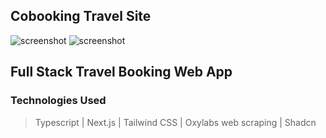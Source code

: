 ## Cobooking Travel Site

![screenshot](https://imgur.com/a/FNlW94Y)
![screenshot](https://imgur.com/a/mUEUiFq)

## Full Stack Travel Booking Web App
### Technologies Used
> Typescript | Next.js | Tailwind CSS | Oxylabs web scraping | Shadcn